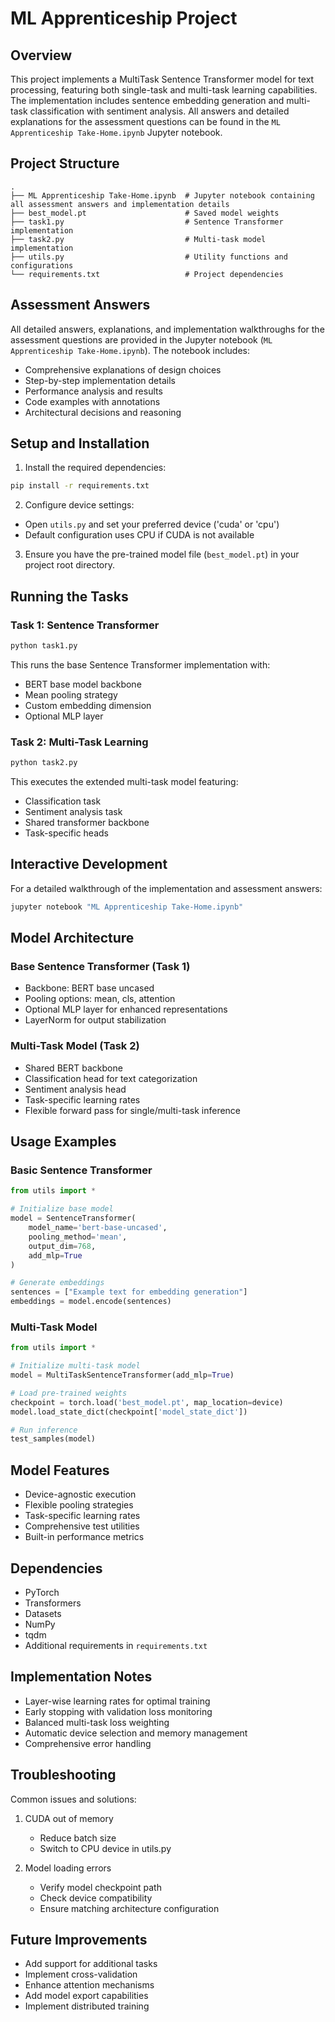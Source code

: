 # ML Apprenticeship Project

## Overview
This project implements a MultiTask Sentence Transformer model for text processing, featuring both single-task and multi-task learning capabilities. The implementation includes sentence embedding generation and multi-task classification with sentiment analysis. All answers and detailed explanations for the assessment questions can be found in the `ML Apprenticeship Take-Home.ipynb` Jupyter notebook.

## Project Structure
```
.
├── ML Apprenticeship Take-Home.ipynb  # Jupyter notebook containing all assessment answers and implementation details
├── best_model.pt                      # Saved model weights
├── task1.py                           # Sentence Transformer implementation
├── task2.py                           # Multi-task model implementation
├── utils.py                           # Utility functions and configurations
└── requirements.txt                   # Project dependencies
```

## Assessment Answers
All detailed answers, explanations, and implementation walkthroughs for the assessment questions are provided in the Jupyter notebook (`ML Apprenticeship Take-Home.ipynb`). The notebook includes:
- Comprehensive explanations of design choices
- Step-by-step implementation details
- Performance analysis and results
- Code examples with annotations
- Architectural decisions and reasoning

## Setup and Installation

1. Install the required dependencies:
```bash
pip install -r requirements.txt
```

2. Configure device settings:
- Open `utils.py` and set your preferred device ('cuda' or 'cpu')
- Default configuration uses CPU if CUDA is not available

3. Ensure you have the pre-trained model file (`best_model.pt`) in your project root directory.

## Running the Tasks

### Task 1: Sentence Transformer
```bash
python task1.py
```
This runs the base Sentence Transformer implementation with:
- BERT base model backbone
- Mean pooling strategy
- Custom embedding dimension
- Optional MLP layer

### Task 2: Multi-Task Learning
```bash
python task2.py
```
This executes the extended multi-task model featuring:
- Classification task
- Sentiment analysis task
- Shared transformer backbone
- Task-specific heads

## Interactive Development
For a detailed walkthrough of the implementation and assessment answers:
```bash
jupyter notebook "ML Apprenticeship Take-Home.ipynb"
```

## Model Architecture

### Base Sentence Transformer (Task 1)
- Backbone: BERT base uncased
- Pooling options: mean, cls, attention
- Optional MLP layer for enhanced representations
- LayerNorm for output stabilization

### Multi-Task Model (Task 2)
- Shared BERT backbone
- Classification head for text categorization 
- Sentiment analysis head
- Task-specific learning rates
- Flexible forward pass for single/multi-task inference

## Usage Examples

### Basic Sentence Transformer
```python
from utils import *

# Initialize base model
model = SentenceTransformer(
    model_name='bert-base-uncased',
    pooling_method='mean',
    output_dim=768,
    add_mlp=True
)

# Generate embeddings
sentences = ["Example text for embedding generation"]
embeddings = model.encode(sentences)
```

### Multi-Task Model
```python
from utils import *

# Initialize multi-task model
model = MultiTaskSentenceTransformer(add_mlp=True)

# Load pre-trained weights
checkpoint = torch.load('best_model.pt', map_location=device)
model.load_state_dict(checkpoint['model_state_dict'])

# Run inference
test_samples(model)
```

## Model Features

- Device-agnostic execution
- Flexible pooling strategies
- Task-specific learning rates
- Comprehensive test utilities
- Built-in performance metrics

## Dependencies

- PyTorch
- Transformers
- Datasets
- NumPy
- tqdm
- Additional requirements in `requirements.txt`

## Implementation Notes

- Layer-wise learning rates for optimal training
- Early stopping with validation loss monitoring
- Balanced multi-task loss weighting
- Automatic device selection and memory management
- Comprehensive error handling

## Troubleshooting

Common issues and solutions:
1. CUDA out of memory
   - Reduce batch size
   - Switch to CPU device in utils.py

2. Model loading errors
   - Verify model checkpoint path
   - Check device compatibility
   - Ensure matching architecture configuration

## Future Improvements

- Add support for additional tasks
- Implement cross-validation
- Enhance attention mechanisms
- Add model export capabilities
- Implement distributed training
